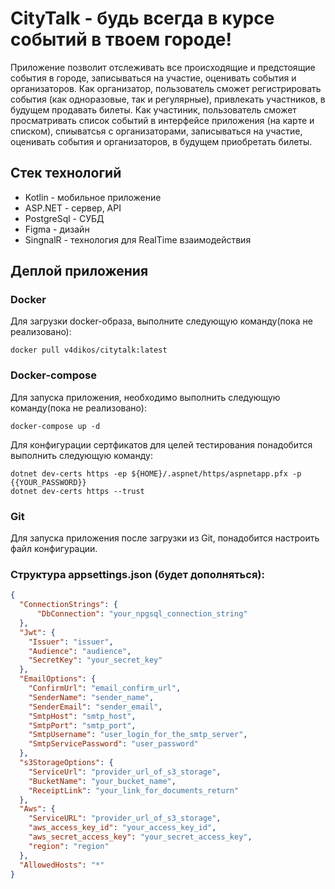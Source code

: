 # CityTalk - будь всегда в курсе событий в твоем городе!

Приложение позволит отслеживать все происходящие и предстоящие события в городе, записываться на участие, оценивать события и организаторов.
Как организатор, пользователь сможет регистрировать события (как одноразовые, так и регулярные), привлекать участников, в будущем продавать билеты.
Как участиник, пользователь сможет просматривать список событий в интерфейсе приложения (на карте и списком), спиыватсья с организаторами, записываться на участие, оценивать события и организаторов, в будущем приобретать билеты.

<h2> Стек технологий </h2>

<ul>
<li>Kotlin - мобильное приложение</li>
<li>ASP.NET - сервер, API</li>
<li>PostgreSql - СУБД</li>
<li>Figma - дизайн</li>
<li>SingnalR - технология для RealTime взаимодействия</li>

</ul>

## Деплой приложения

### Docker
Для загрузки docker-образа, выполните следующую команду(пока не реализовано):
```
docker pull v4dikos/citytalk:latest
```

### Docker-compose
Для запуска приложения, необходимо выполнить следующую команду(пока не реализовано):
```
docker-compose up -d
```
Для конфигурации сертфикатов для целей тестирования понадобится выполнить следующую команду:
```
dotnet dev-certs https -ep ${HOME}/.aspnet/https/aspnetapp.pfx -p {{YOUR_PASSWORD}}
dotnet dev-certs https --trust
```

### Git
Для запуска приложения после загрузки из Git, понадобится настроить файл конфигурации.

### Структура appsettings.json (будет дополняться):
```json
{
  "ConnectionStrings": {
      "DbConnection": "your_npgsql_connection_string"
  },
  "Jwt": {
    "Issuer": "issuer",
    "Audience": "audience",
    "SecretKey": "your_secret_key"
  },
  "EmailOptions": {
    "ConfirmUrl": "email_confirm_url",
    "SenderName": "sender_name",
    "SenderEmail": "sender_email",
    "SmtpHost": "smtp_host",
    "SmtpPort": "smtp_port",
    "SmtpUsername": "user_login_for_the_smtp_server",
    "SmtpServicePassword": "user_password"
  },
  "s3StorageOptions": {
    "ServiceUrl": "provider_url_of_s3_storage",
    "BucketName": "your_bucket_name",
    "ReceiptLink": "your_link_for_documents_return"
  },
  "Aws": {
    "ServiceURL": "provider_url_of_s3_storage",
    "aws_access_key_id": "your_access_key_id",
    "aws_secret_access_key": "your_secret_access_key",
    "region": "region"
  },
  "AllowedHosts": "*"
}
```

